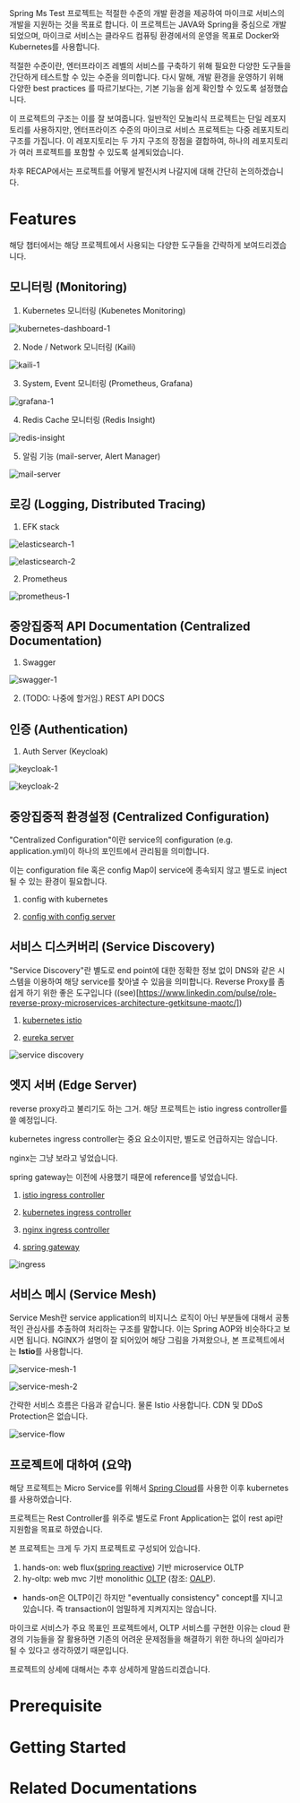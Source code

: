 Spring Ms Test 프로젝트는 적절한 수준의 개발 환경을 제공하여 마이크로 서비스의 개발을 지원하는 것을 목표로 합니다. 이 프로젝트는 JAVA와 Spring을 중심으로 개발되었으며, 마이크로 서비스는 클라우드 컴퓨팅 환경에서의 운영을 목표로 Docker와 Kubernetes를 사용합니다.

적절한 수준이란, 엔터프라이즈 레벨의 서비스를 구축하기 위해 필요한 다양한 도구들을 간단하게 테스트할 수 있는 수준을 의미합니다. 다시 말해, 개발 환경을 운영하기 위해 다양한 best practices 를 따르기보다는, 기본 기능을 쉽게 확인할 수 있도록 설정했습니다.

이 프로젝트의 구조는 이를 잘 보여줍니다. 일반적인 모놀리식 프로젝트는 단일 레포지토리를 사용하지만, 엔터프라이즈 수준의 마이크로 서비스 프로젝트는 다중 레포지토리 구조를 가집니다. 이 레포지토리는 두 가지 구조의 장점을 결합하여, 하나의 레포지토리가 여러 프로젝트를 포함할 수 있도록 설계되었습니다.

차후 RECAP에서는 프로젝트를 어떻게 발전시켜 나갈지에 대해 간단히 논의하겠습니다.

# Features

해당 챕터에서는 해당 프로젝트에서 사용되는 다양한 도구들을 간략하게 보여드리겠습니다.

## 모니터링 (Monitoring)

1. Kubernetes 모니터링 (Kubenetes Monitoring)

![kubernetes-dashboard-1](./images/kubernetes-dashboard-1.png)

2. Node / Network 모니터링 (Kaili)

![kaili-1](./images/kiali-1.png)

3. System, Event 모니터링 (Prometheus, Grafana)

![grafana-1](./images/grafana-1.png)

4. Redis Cache 모니터링 (Redis Insight)

![redis-insight](./images/redis-insight-1.png)

5. 알림 기능 (mail-server, Alert Manager)

![mail-server](./images/mail-server-1.png)

## 로깅 (Logging, Distributed Tracing)

1. EFK stack

![elasticsearch-1](./images/elastic-search-1.png)

![elasticsearch-2](./images/elastic-search-2.png)

2. Prometheus

![prometheus-1](./images/prometheus-1.png)

## 중앙집중적 API Documentation (Centralized Documentation)

1. Swagger

![swagger-1](./images/swagger-1.png)

2. (TODO: 나중에 할거임.) REST API DOCS

## 인증 (Authentication)

1. Auth Server (Keycloak)

![keycloak-1](./images/keycloak-1.png)

![keycloak-2](./images/keycloak-2.png)

## 중앙집중적 환경설정 (Centralized Configuration)

"Centralized Configuration"이란 service의 configuration (e.g. application.yml)이 하나의 포인트에서 관리됨을 의미합니다.

이는 configuration file 혹은 config Map이 service에 종속되지 않고 별도로 inject 될 수 있는 환경이 필요합니다.

1. config with kubernetes

2. [config with config server](https://docs.spring.io/spring-cloud-config/docs/current/reference/html/)

## 서비스 디스커버리 (Service Discovery)

"Service Discovery"란 별도로 end point에 대한 정확한 정보 없이 DNS와 같은 시스템을 이용하여 해당 service를 찾아낼 수 있음을 의미합니다. Reverse Proxy를 좀 쉽게 하기 위한 좋은 도구입니다 ((see)[https://www.linkedin.com/pulse/role-reverse-proxy-microservices-architecture-getkitsune-maotc/])

1. [kubernetes istio](https://istio.io/latest/docs/ops/deployment/architecture/)

2. [eureka server](https://cloud.spring.io/spring-cloud-netflix/reference/html/)

![service discovery](./images/service-discovery.webp)


## 엣지 서버 (Edge Server)

reverse proxy라고 불리기도 하는 그거. 해당 프로젝트는 istio ingress controller를 쓸 예정입니다.

kubernetes ingress controller는 중요 요소이지만, 별도로 언급하지는 않습니다.

nginx는 그냥 보라고 넣었습니다.

spring gateway는 이전에 사용했기 때문에 reference를 넣었습니다.


1. [istio ingress controller](https://istio.io/latest/docs/tasks/traffic-management/ingress/ingress-control/)

2. [kubernetes ingress controller](https://kubernetes.io/docs/concepts/services-networking/ingress/)

3. [nginx ingress controller](https://docs.nginx.com/nginx-ingress-controller/)

4. [spring gateway](https://spring.io/projects/spring-cloud-gateway)

![ingress](./images/Istio%20Ingress%20Gateway.webp)


## 서비스 메시 (Service Mesh)

Service Mesh란 service application의 비지니스 로직이 아닌 부분들에 대해서 공통적인 관심사를 추출하여 처리하는 구조를 말합니다. 이는 Spring AOP와 비슷하다고 보시면 됩니다. NGINX가 설명이 잘 되어있어 해당 그림을 가져왔으나, 본 프로젝트에서는 **Istio**를 사용합니다.


![service-mesh-1](./images/service-mesh-1.png)

![service-mesh-2](./images/servicemesh-2.jpg)


간략한 서비스 흐름은 다음과 같습니다. 물론 Istio 사용합니다. CDN 및 DDoS Protection은 없습니다.

![service-flow](./images/service-flow.jpg)


## 프로젝트에 대하여 (요약)

해당 프로젝트는 Micro Service를 위해서 [Spring Cloud](https://spring.io/projects/spring-cloud)를 사용한 이후 kubernetes를 사용하였습니다.

프로젝트는 Rest Controller를 위주로 별도로 Front Application는 없이 rest api만 지원함을 목표로 하였습니다.

본 프로젝트는 크게 두 가지 프로젝트로 구성되어 있습니다.

1. hands-on: web flux([spring reactive](https://spring.io/reactive)) 기반 microservice OLTP
2. hy-oltp: web mvc 기반 monolithic [OLTP](https://ko.wikipedia.org/wiki/%EC%98%A8%EB%9D%BC%EC%9D%B8_%ED%8A%B8%EB%9E%9C%EC%9E%AD%EC%85%98_%EC%B2%98%EB%A6%AC) (참조: [OALP](https://ko.wikipedia.org/wiki/%EC%98%A8%EB%9D%BC%EC%9D%B8_%EB%B6%84%EC%84%9D_%EC%B2%98%EB%A6%AC)).
* hands-on은 OLTP이긴 하지만 "eventually consistency" concept를 지니고 있습니다. 즉 transaction이 엄밀하게 지켜지지는 않습니다.

마이크로 서비스가 주요 목표인 프로젝트에서, OLTP 서비스를 구현한 이유는 cloud 환경의 기능들을 잘 활용하면 기존의 어려운 문제점들을 해결하기 위한 하나의 실마리가 될 수 있다고 생각하였기 때문입니다.

프로젝트의 상세에 대해서는 추후 상세하게 말씀드리겠습니다.

# Prerequisite

# Getting Started

# Related Documentations